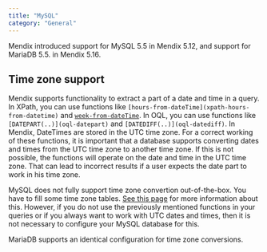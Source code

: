 ```yaml
---
title: "MySQL"
category: "General"
---
```

Mendix introduced support for MySQL 5.5 in Mendix 5.12, and support for MariaDB 5.5\. in Mendix 5.16.

## Time zone support

Mendix supports functionality to extract a part of a date and time in a query. In XPath, you can use functions like `[hours-from-dateTime](xpath-hours-from-datetime)` and [`week-from-dateTime`](xpath-week-from-datetime). In OQL, you can use functions like `[DATEPART(..)](oql-datepart)` and `[DATEDIFF(..)](oql-datediff)`. In Mendix, DateTimes are stored in the UTC time zone. For a correct working of these functions, it is important that a database supports converting dates and times from the UTC time zone to another time zone. If this is not possible, the functions will operate on the date and time in the UTC time zone. That can lead to incorrect results if a user expects the date part to work in his time zone.

MySQL does not fully support time zone convertion out-of-the-box. You have to fill some time zone tables. [See this page](http://dev.mysql.com/doc/refman/5.5/en/time-zone-support.html) for more information about this. However, if you do not use the previously mentioned functions in your queries or if you always want to work with UTC dates and times, then it is not necessary to configure your MySQL database for this.

MariaDB supports an identical configuration for time zone conversions.
